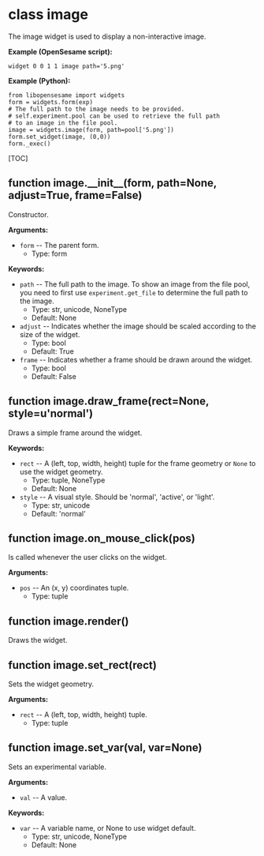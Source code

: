 <div class="ClassDoc YAMLDoc" id="image" markdown="1">

# class __image__

The image widget is used to display a non-interactive image.

__Example (OpenSesame script):__

~~~
widget 0 0 1 1 image path='5.png'
~~~

__Example (Python):__

~~~ .python
from libopensesame import widgets
form = widgets.form(exp)
# The full path to the image needs to be provided.
# self.experiment.pool can be used to retrieve the full path
# to an image in the file pool.
image = widgets.image(form, path=pool['5.png'])
form.set_widget(image, (0,0))
form._exec()
~~~

[TOC]

<div class="FunctionDoc YAMLDoc" id="image-__init__" markdown="1">

## function __image\.\_\_init\_\___\(form, path=None, adjust=True, frame=False\)

Constructor.

__Arguments:__

- `form` -- The parent form.
	- Type: form

__Keywords:__

- `path` -- The full path to the image. To show an image from the file pool, you need to first use `experiment.get_file` to determine the full path to the image.
	- Type: str, unicode, NoneType
	- Default: None
- `adjust` -- Indicates whether the image should be scaled according to the size of the widget.
	- Type: bool
	- Default: True
- `frame` -- Indicates whether a frame should be drawn around the widget.
	- Type: bool
	- Default: False

</div>

[image.__init__]: #image-__init__
[__init__]: #image-__init__

<div class="FunctionDoc YAMLDoc" id="image-draw_frame" markdown="1">

## function __image\.draw\_frame__\(rect=None, style=u'normal'\)

Draws a simple frame around the widget.

__Keywords:__

- `rect` -- A (left, top, width, height) tuple for the frame geometry or `None` to use the widget geometry.
	- Type: tuple, NoneType
	- Default: None
- `style` -- A visual style. Should be 'normal', 'active', or 'light'.
	- Type: str, unicode
	- Default: 'normal'

</div>

[image.draw_frame]: #image-draw_frame
[draw_frame]: #image-draw_frame

<div class="FunctionDoc YAMLDoc" id="image-on_mouse_click" markdown="1">

## function __image\.on\_mouse\_click__\(pos\)

Is called whenever the user clicks on the widget.

__Arguments:__

- `pos` -- An (x, y) coordinates tuple.
	- Type: tuple

</div>

[image.on_mouse_click]: #image-on_mouse_click
[on_mouse_click]: #image-on_mouse_click

<div class="FunctionDoc YAMLDoc" id="image-render" markdown="1">

## function __image\.render__\(\)

Draws the widget.

</div>

[image.render]: #image-render
[render]: #image-render

<div class="FunctionDoc YAMLDoc" id="image-set_rect" markdown="1">

## function __image\.set\_rect__\(rect\)

Sets the widget geometry.

__Arguments:__

- `rect` -- A (left, top, width, height) tuple.
	- Type: tuple

</div>

[image.set_rect]: #image-set_rect
[set_rect]: #image-set_rect

<div class="FunctionDoc YAMLDoc" id="image-set_var" markdown="1">

## function __image\.set\_var__\(val, var=None\)

Sets an experimental variable.

__Arguments:__

- `val` -- A value.

__Keywords:__

- `var` -- A variable name, or None to use widget default.
	- Type: str, unicode, NoneType
	- Default: None

</div>

[image.set_var]: #image-set_var
[set_var]: #image-set_var

</div>

[image]: #image

